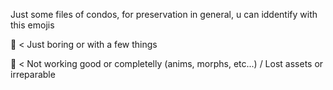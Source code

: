 Just some files of condos, for preservation in general, u can iddentify with this emojis 

💙 < Just boring or with a few things

🖤 < Not working good or completelly (anims, morphs, etc...) / Lost assets or irreparable
